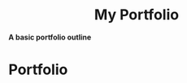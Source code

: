 <p align="center">
    <h1 align="center"> My Portfolio </h1>
    <strong> A basic portfolio outline </strong>
</p>

# Portfolio
